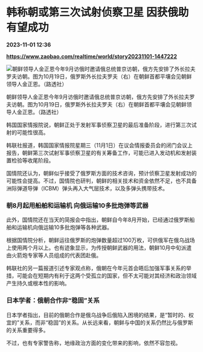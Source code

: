 # 韩称朝或第三次试射侦察卫星 因获俄助有望成功

**2023-11-01 12:36**

**https://www.zaobao.com/realtime/world/story20231101-1447222**

![朝鲜领导人金正恩今年9月访俄时邀请俄总统普京访朝，俄方先安排了外长拉夫罗夫访朝。图为10月19日，俄罗斯外长拉夫罗夫（右）在朝鲜首都平壤会见朝鲜领导人金正恩。（路透社）](https://static.zaobao.com/s3fs-public/styles/article_large_full/public/articles/2023/11/01/2023-10-27T222054Z823664470RC2914ARZJEBRTRMADP3NORTHKOREA-RUSSIA-LAVROV-KIM_2.JPG?itok=QeoIUBX_ "朝鲜领导人金正恩今年9月访俄时邀请俄总统普京访朝，俄方先安排了外长拉夫罗夫访朝。图为10月19日，俄罗斯外长拉夫罗夫（右）在朝鲜首都平壤会见朝鲜领导人金正恩。（路透社）")

朝鲜领导人金正恩今年9月访俄时邀请俄总统普京访朝，俄方先安排了外长拉夫罗夫访朝。图为10月19日，俄罗斯外长拉夫罗夫（右）在朝鲜首都平壤会见朝鲜领导人金正恩。（路透社）

韩国国家情报院说，朝鲜正处于发射军事侦察卫星的最后准备阶段，进行第三次试射的可能性很高。

韩联社报道，韩国国家情报院星期三（11月1日）在议会情报委员会的闭门会议上报告，朝鲜第三次试射军事侦察卫星的有关筹备工作，可能已进入发动机和发射装置检验等收尾阶段。

国情院还认为，朝鲜似乎接受了俄罗斯方面的技术咨询，预计侦察卫星发射成功的可能性会提高。不过，国情院也研判，朝鲜的相关技术和资金依然不足，也不具备洲际弹道导弹（ICBM）弹头再入大气层技术，以及多弹头携带技术。

### 朝8月起用船舶和运输机 向俄运输10多批炮弹等武器

此外，国情院还在当天的简报会中指出，朝鲜自今年8月开始，已经通过俄罗斯船舶和运输机向俄运输10多批炮弹等各种武器。

根据国情院分析，朝鲜运往俄罗斯的炮弹数量超过100万枚，可供俄军在俄乌战场上使用两个月以上。也有迹象显示，为传授朝鲜武器的用法，朝鲜10月中旬派遣由火箭炮专家等人员组成的代表团赴俄。

韩联社的另一篇报道引述专家观点称，俄朝在今年元首会晤后加强军事关系的举措，可能会在短期内有利于这两个受孤立的国家，但不太可能对其经济和政治领域产生持久或根本性的影响。

### 日本学者：俄朝合作非“稳固”关系

日本学者指出，目前的俄朝合作是俄乌战争后俄陷入困境的结果，是“暂时的、权宜的”关系，而非“稳固”的关系。从长远来看，朝鲜与中国的关系仍然比与俄罗斯的关系重要得多。

不过，也有专家警告称，地缘政治方面的变化带来的影响，依然不容忽视。